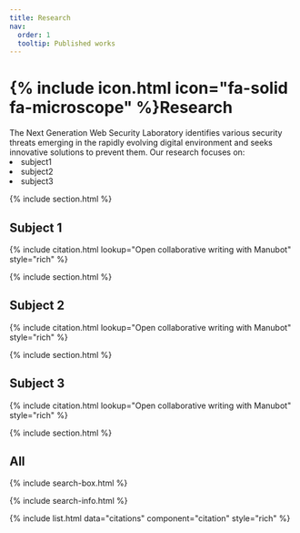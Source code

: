```yaml
---
title: Research
nav:
  order: 1
  tooltip: Published works
---
```


# {% include icon.html icon="fa-solid fa-microscope" %}Research

<div>
The Next Generation Web Security Laboratory identifies various security threats emerging in the rapidly evolving digital environment and seeks innovative solutions to prevent them. Our research focuses on:
</div>

<ui>
  <li>subject1</li>
  <li>subject2</li>
  <li>subject3</li>
</ui>

{% include section.html %}

## Subject 1

{% include citation.html lookup="Open collaborative writing with Manubot" style="rich" %}

{% include section.html %}

## Subject 2

{% include citation.html lookup="Open collaborative writing with Manubot" style="rich" %}

{% include section.html %}

## Subject 3

{% include citation.html lookup="Open collaborative writing with Manubot" style="rich" %}

{% include section.html %}

## All

{% include search-box.html %}

{% include search-info.html %}

{% include list.html data="citations" component="citation" style="rich" %}
